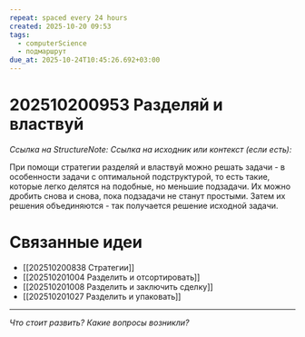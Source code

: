 ```yaml
---
repeat: spaced every 24 hours
created: 2025-10-20 09:53
tags:
  - computerScience
  - подмаршрут
due_at: 2025-10-24T10:45:26.692+03:00
---
```

# 202510200953 Разделяй и властвуй

*Ссылка на StructureNote:*
*Ссылка на исходник или контекст (если есть):*

При помощи стратегии разделяй и властвуй можно решать задачи - в особенности задачи с оптимальной подструктурой, то есть такие, которые легко делятся на подобные, но меньшие подзадачи. Их можно дробить снова и снова, пока подзадачи не станут простыми. Затем их решения объединяются - так получается решение исходной задачи.

# Связанные идеи

- [[202510200838 Стратегии]]
- [[202510201004 Разделить и отсортировать]]
- [[202510201008 Разделить и заключить сделку]]
- [[202510201027 Разделить и упаковать]]

---

*Что стоит развить? Какие вопросы возникли?*
